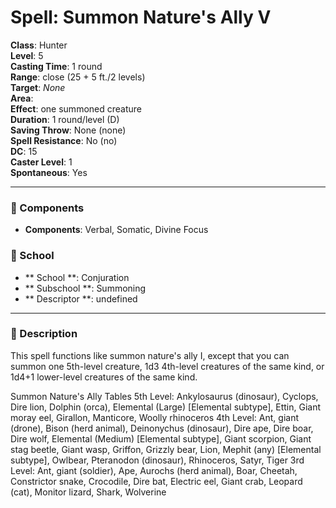 
# Spell: Summon Nature's Ally V
**Class**: Hunter  
**Level**: 5  
**Casting Time**: 1 round  
**Range**: close (25 + 5 ft./2 levels)  
**Target**: _None_  
**Area**:   
**Effect**: one summoned creature  
**Duration**: 1 round/level (D)  
**Saving Throw**: None (none)  
**Spell Resistance**: No (no)  
**DC**: 15  
**Caster Level**: 1  
**Spontaneous**: Yes

---

### 🔮 Components
- **Components**: Verbal, Somatic, Divine Focus

### 🏫 School
- ** School **: Conjuration
- ** Subschool **: Summoning
- ** Descriptor **: undefined
---

### 📜 Description
This spell functions like summon nature's ally I, except that you can summon one 5th-level creature, 1d3 4th-level creatures of the same kind, or 1d4+1 lower-level creatures of the same kind.

Summon Nature's Ally Tables
5th Level: Ankylosaurus (dinosaur), Cyclops, Dire lion, Dolphin (orca), Elemental (Large) [Elemental subtype], Ettin, Giant moray eel, Girallon, Manticore, Woolly rhinoceros
4th Level: Ant, giant (drone), Bison (herd animal), Deinonychus (dinosaur), Dire ape, Dire boar, Dire wolf, Elemental (Medium) [Elemental subtype], Giant scorpion, Giant stag beetle, Giant wasp, Griffon, Grizzly bear, Lion, Mephit (any) [Elemental subtype], Owlbear, Pteranodon (dinosaur), Rhinoceros, Satyr, Tiger
3rd Level: Ant, giant (soldier), Ape, Aurochs (herd animal), Boar, Cheetah, Constrictor snake, Crocodile, Dire bat, Electric eel, Giant crab, Leopard (cat), Monitor lizard, Shark, Wolverine
